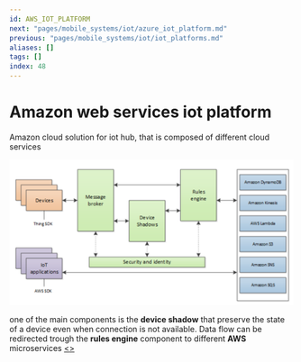```yaml
---
id: AWS_IOT_PLATFORM
next: "pages/mobile_systems/iot/azure_iot_platform.md"
previous: "pages/mobile_systems/iot/iot_platforms.md"
aliases: []
tags: []
index: 48
---
```


# Amazon web services iot platform

Amazon cloud solution for iot hub, that is composed of different cloud services

![](assets/mobile_systems/Pasted%20image%2020240613162351.png)

one of the main components is the **device shadow** that preserve the state of a device even when connection is not available.
Data flow can be redirected trough the **rules engine** component to different **AWS** microservices
[<](pages/mobile_systems/iot/iot_platforms.md)[>](pages/mobile_systems/iot/azure_iot_platform.md)
